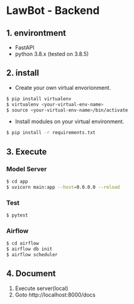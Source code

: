 # LawBot - Backend

## 1. environtment
* FastAPI
* python 3.8.x (tested on 3.8.5)

## 2. install

* Create your own virtual envorionment.
```bash
$ pip install virtualenv
$ virtualenv <your-virtual-env-name>
$ source <your-virtual-env-name>/bin/activate
```

* Install modules on your virtual environment.
```bash
$ pip install -r requirements.txt
```

## 3. Execute

### Model Server
```bash
$ cd app
$ uvicorn main:app --host=0.0.0.0 --reload
```
### Test
```bash
$ pytest
```
### Airflow
```bash
$ cd airflow
$ airflow db init
$ airflow scheduler
```
## 4. Document
1. Execute server(local)
2. Goto http://localhost:8000/docs
